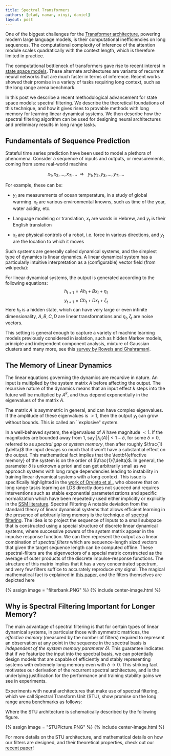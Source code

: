 ```yaml
---
title: Spectral Transformers
authors: [elad, naman, xinyi, daniel]
layout: post
---
```


One of the biggest challenges for the [Transformer architecture](https://proceedings.neurips.cc/paper_files/paper/2017/hash/3f5ee243547dee91fbd053c1c4a845aa-Abstract.html), powering modern large language models, is their computational inefficiencies on long sequences. The computational complexity of inference of the attention module scales quadratically with the context length, which is therefore limited in practice.  

The computational bottleneck of transformers gave rise to recent interest in [state space models](https://arxiv.org/abs/2312.00752). These alternate architectures are variants of recurrent neural networks that are much faster in terms of inference. Recent works showed their promise in a variety of tasks requiring long context, such as the long range arena benchmark. 

In this post we describe a recent methodological advancement for state space models: spectral filtering. We describe the theoretical foundations of this technique, and how it gives rises to provable methods with long memory for learning linear dynamical systems. We then describe how the spectral filtering algorithm can be used for designing neural architectures and preliminary results in long range tasks.   

## Fundamentals of Sequence Prediction 

Stateful time series prediction have been used to model a plethora of phenomena. Consider a sequence of inputs and outputs, or measurements, coming from some real-world machine 

$$x_1,x_2, \ldots , x_T , \ldots   \ \ \Rightarrow  \ \ \ y_1,y_2, y_3 , \ldots, y_T , \ldots $$

For example, these can be:

-   $y_t$ are measurements of ocean temperature, in a study of global warming. $x_t$ are various environmental knowns, such as time of the year, water acidity, etc.


-   Language modeling or translation, $x_t$ are words in Hebrew, and $y_t$ is their English translation


-   $x_t$ are physical controls of a robot, i.e. force in various directions, and $y_t$ are the location to which it moves

Such systems are generally called dynamical systems, and the simplest type of dynamics is linear dynamics. A linear dynamical system has a particularly intuitive interpretation as a (configurable) vector field (from wikipedia):

For linear dynamical systems, the output is generated according to the following equations:
$$h_{t+1}  = A h_t + B x_t + \eta_t $$
$$y_{t+1}   = C h_t + D x_t + \zeta_t $$
Here $h_t$ is a hidden state, which can have very large or even infinite dimensionality, $A,B,C,D$ are linear transformations and $\eta_t,\zeta_t$ are noise vectors.


This setting is general enough to capture a variety of machine learning models previously considered in isolation, such as hidden Markov models, principle and independent component analysis, mixture of Gaussian clusters and many more, see this [survey by Roweis and Ghahramani](https://cs.nyu.edu/~roweis/papers/NC110201.pdf).

## The Memory of Linear Dynamics 

The linear equations governing the dynamics are recursive in nature. An input is multiplied by the system matrix $A$ before affecting the output. The recursive nature of the dynamics means that an input effect $k$ steps into the future will be multiplied by $A^k$, and thus depend exponentially in the eigenvalues of the matrix $A$. 

The matrix $A$ is asymmetric in general, and can have complex eigenvalues. If the amplitude of these eigenvalues is $>1$, then the output $y_t$ can grow without bounds. This is called an ``explosive" system. 

In a well-behaved system, the eigenvalues of $A$ have magnitude $<1$. If the magnitudes are bounded away from $1$, say $|\lambda_i (A)| < 1- \delta$, for some $\delta > 0$, referred to as *spectral gap* or *system memory*, then after roughly $\frac{1}{\delta}$ the input decays so much that it won’t have a substantial effect on the output.  This mathematical fact implies that the \textbf{effective memory} of the system is on the order of $\frac{1}{\delta}$. In general, the parameter $\delta$ is unknown a priori and can get arbitrarily small as we approach systems with long range dependencies leading to instability in training linear dynamical systems with a long context. This issue is specifically highlighted in the [work of Orvieto et al.](https://arxiv.org/abs/2303.06349), who observe that on long range tasks learning an LDS directly does not succeed and requires interventions such as stable exponential parameterizations and specific normalization which have been repeatedly used either implicitly or explicitly in the [SSM literature](https://arxiv.org/abs/2111.00396). 
Spectral Filtering 
A notable deviation from the standard theory of linear dynamical systems that allows efficient learning in the presence of arbitrarily long memory is the technique of [spectral filtering](https://arxiv.org/abs/1711.00946). The idea is to project the sequence of inputs to a small subspace that is constructed using a special structure of discrete linear dynamical systems, where successive powers of the system matrix appear in the impulse response function. We can then represent the output as a linear combination of *spectral filters* which are sequence-length sized vectors that given the target sequence length can be computed offline. These spectral-filters are the eigenvectors of a special matrix constructed as the average of outer products of the discrete impulse-response functions. The structure of this matrix implies that it has a very concentrated spectrum, and very few filters suffice to accurately reproduce *any* signal. The magical mathematical fact is explained in [this paper](https://arxiv.org/abs/1711.00946), and the filters themselves are depicted here 

{% assign image = "filterbank.PNG" %}
{% include center-image.html %}
 
## Why is Spectral Filtering Important for Longer Memory? 

The main advantage of spectral filtering is that for certain types of linear dynamical systems, in particular those with symmetric matrices, the *effective memory* (measured by the number of filters) required to represent an observation at any point in the sequence in the spectral basis is *independent of the system memory parameter $\delta$*!. This guarantee indicates that if we featurize the input into the spectral basis, we can potentially design models that are capable of efficiently and stably representing systems with extremely long memory even with $\delta \rightarrow 0$. This striking fact motivates our derivation of the recurrent spectral architecture, and is the underlying justification for the performance and training stability gains we see in experiments. 

Experiments with neural architectures that make use of spectral filtering, which we call Spectral Transform Unit (STU), show promise on the long range arena benchmarks as follows:


Where the STU architecture is schematically described by the following figure. 

{% assign image = "STUPicture.PNG" %}
{% include center-image.html %}

For more details on the STU architecture, and mathematical details on how our filters are designed, and their theoretical properties, check out our [recent paper](https://arxiv.org/pdf/2312.06837)!







